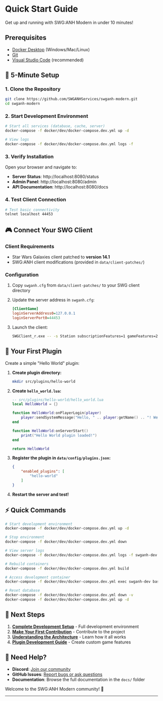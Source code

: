 # Quick Start Guide

Get up and running with SWG:ANH Modern in under 10 minutes!

## Prerequisites

- [Docker Desktop](https://www.docker.com/products/docker-desktop) (Windows/Mac/Linux)
- [Git](https://git-scm.com/downloads)
- [Visual Studio Code](https://code.visualstudio.com/) (recommended)

## 🚀 5-Minute Setup

### 1. Clone the Repository

```bash
git clone https://github.com/SWGANHServices/swganh-modern.git
cd swganh-modern
```

### 2. Start Development Environment

```bash
# Start all services (database, cache, server)
docker-compose -f docker/dev/docker-compose.dev.yml up -d

# View logs
docker-compose -f docker/dev/docker-compose.dev.yml logs -f
```

### 3. Verify Installation

Open your browser and navigate to:
- **Server Status**: http://localhost:8080/status
- **Admin Panel**: http://localhost:8080/admin
- **API Documentation**: http://localhost:8080/docs

### 4. Test Client Connection

```bash
# Test basic connectivity
telnet localhost 44453
```

## 🎮 Connect Your SWG Client

### Client Requirements

- Star Wars Galaxies client patched to **version 14.1**
- SWG:ANH client modifications (provided in `data/client-patches/`)

### Configuration

1. Copy `swganh.cfg` from `data/client-patches/` to your SWG client directory
2. Update the server address in `swganh.cfg`:
   ```ini
   [ClientGame]
   loginServerAddress0=127.0.0.1
   loginServerPort0=44453
   ```

3. Launch the client:
   ```bash
   SWGClient_r.exe -- -s Station subscriptionFeatures=1 gameFeatures=255
   ```

## 🧩 Your First Plugin

Create a simple "Hello World" plugin:

1. **Create plugin directory:**
   ```bash
   mkdir src/plugins/hello-world
   ```

2. **Create `hello_world.lua`:**
   ```lua
   -- src/plugins/hello-world/hello_world.lua
   local HelloWorld = {}

   function HelloWorld:onPlayerLogin(player)
       player:sendSystemMessage("Hello, " .. player:getName() .. "! Welcome to SWG:ANH Modern!")
   end

   function HelloWorld:onServerStart()
       print("Hello World plugin loaded!")
   end

   return HelloWorld
   ```

3. **Register the plugin in `data/config/plugins.json`:**
   ```json
   {
       "enabled_plugins": [
           "hello-world"
       ]
   }
   ```

4. **Restart the server and test!**

## ⚡ Quick Commands

```bash
# Start development environment
docker-compose -f docker/dev/docker-compose.dev.yml up -d

# Stop environment
docker-compose -f docker/dev/docker-compose.dev.yml down

# View server logs
docker-compose -f docker/dev/docker-compose.dev.yml logs -f swganh-dev

# Rebuild containers
docker-compose -f docker/dev/docker-compose.dev.yml build

# Access development container
docker-compose -f docker/dev/docker-compose.dev.yml exec swganh-dev bash

# Reset database
docker-compose -f docker/dev/docker-compose.dev.yml down -v
docker-compose -f docker/dev/docker-compose.dev.yml up -d
```

## 🎯 Next Steps

1. **[Complete Development Setup](development-setup.md)** - Full development environment
2. **[Make Your First Contribution](first-contribution.md)** - Contribute to the project
3. **[Understanding the Architecture](../architecture/overview.md)** - Learn how it all works
4. **[Plugin Development Guide](../api/plugin-api.md)** - Create custom game features

## 🤝 Need Help?

- **Discord**: [Join our community](https://discord.gg/your-discord)
- **GitHub Issues**: [Report bugs or ask questions](https://github.com/SWGANHServices/swganh-modern/issues)
- **Documentation**: Browse the full documentation in the `docs/` folder

Welcome to the SWG:ANH Modern community! 🌟

---
